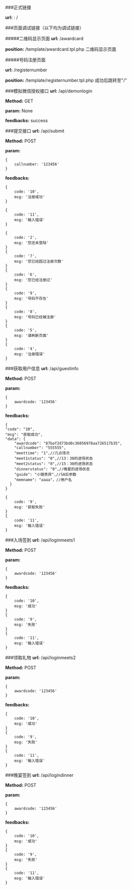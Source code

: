 ###正式链接

**url:** : /

###页面调试链接（以下均为调试链接）

#####二维码显示页面
**url:** /awardcard

**position:** /template/awardcard.tpl.php  二维码显示页面

#####号码注册页面

**url:** /registernumber

**position:** /template/registernumber.tpl.php  成功后跳转至"/"

###模拟微信授权接口
**url:** /api/demonlogin

**Method:** GET

**param:** None

**feedbacks:**
	success

###提交接口
**url:** /api/submit

**Method:** POST

**param:**

	{
		callnumber: '123456'
	}

**feedbacks:**

	{
		code: '10',
		msg: '注册成功'
	}

	{
		code: '11',
		msg: '输入错误'
	}
	
    {
		code: '2',
		msg: '您还未登陆'
	}
	{
		code: '7',
		msg: '您已经超过注册次数'
	}
	{
		code: '6',
		msg: '您已经注册过'
	}
	{
		code: '9',
		msg: '号码不存在'
	}
	{
		code: '8',
		msg: '号码已经被注册'
	}
	{
		code: '5',
		msg: '请刷新页面'
	}
	{
		code: '4',
		msg: '注册错误'
	}
	
	
	
	
###获取用户信息
**url:** /api/guestinfo

**Method:** POST

**param:**

	{
		awardcode: '123456'
	}

**feedbacks:**

    {
    "code": "10",
    "msg": "获取成功",
    "data": {
        "awardcode": "87baf2d73bd0c36056978aa726517b35",
        "callnumber": "555555",
        "meettime": "1",//几点场次
        "meet1status": "0",//13：30的进场状态
        "meet2status": "0",//15：30的进场状态
        "dinnerstatus": "0",//晚宴的进场状态
        "guide": "小镇贵宾",//SA后参数
        "memname": "aaaa"，//用户名
      }
    }
	
	{
		code: '9',
		msg: '获取失败'
	}
	{
		code: '11',
		msg: '输入错误'
	}
	
###入场签到
**url:** /api/loginmeets1

**Method:** POST

**param:**

	{
		awardcode: '123456'
	}

**feedbacks:**

	{
		code: '10',
		msg: '成功'
	}
	{
		code: '9',
		msg: '失败'
	}
	{
		code: '11',
		msg: '输入错误'
	}
	
###领取礼物
**url:** /api/loginmeets2

**Method:** POST

**param:**

	{
		awardcode: '123456'
	}

**feedbacks:**

	{
		code: '10',
		msg: '成功'
	}
	{
		code: '9',
		msg: '失败'
	}
	{
		code: '11',
		msg: '输入错误'
	}
	
###晚宴签到
**url:** /api/logindinner

**Method:** POST

**param:**

	{
		awardcode: '123456'
	}

**feedbacks:**

	{
		code: '10',
		msg: '成功'
	}
	{
		code: '9',
		msg: '失败'
	}
	{
		code: '11',
		msg: '输入错误'
	}